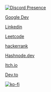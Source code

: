 <!--
Hello Mr.code thief
-->

[![Discord Presence](https://lanyard.cnrad.dev/api/1094144642838184026?idleMessage=Doing%20Something&borderRadius=5px)](https://discord.com/users/1094144642838184026)

[Google Dev](https://g.dev/vmk)

[Linkedin](https://www.linkedin.com/in/vaisakhmkumar)

[Leetcode](https://leetcode.com/v4ish/)

[hackerrank](https://www.hackerrank.com/profile/v4ish)

[Hashnode.dev](https://v4ish.hashnode.dev)

[Itch.io](https://v4ish.itch.io)

[Dev.to](https://dev.to/vaisakhk)


[![ko-fi](https://ko-fi.com/img/githubbutton_sm.svg)](https://ko-fi.com/R6R4EVA7M)

